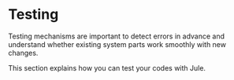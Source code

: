 # Testing

Testing mechanisms are important to detect errors in advance and understand whether existing system parts work smoothly with new changes.

This section explains how you can test your codes with Jule.

